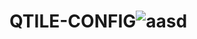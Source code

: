 # QTILE-CONFIG![aasd](https://user-images.githubusercontent.com/80495650/166159315-a8637caa-3cc2-4af2-a129-42d7b76f445b.png)
